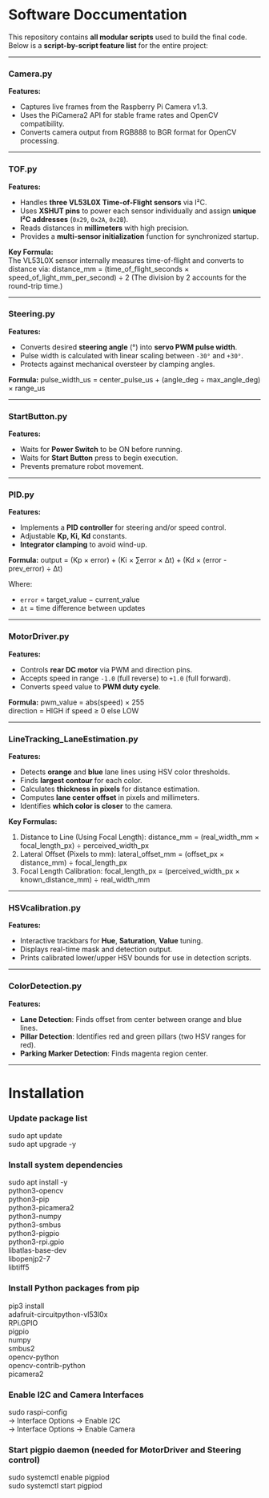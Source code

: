 # Software Doccumentation

This repository contains **all modular scripts** used to build the final code. Below is a **script-by-script feature list** for the entire project:

---

### **Camera.py**
**Features:**
- Captures live frames from the Raspberry Pi Camera v1.3.
- Uses the PiCamera2 API for stable frame rates and OpenCV compatibility.
- Converts camera output from RGB888 to BGR format for OpenCV processing.

---

### **TOF.py**
**Features:**
- Handles **three VL53L0X Time-of-Flight sensors** via I²C.
- Uses **XSHUT pins** to power each sensor individually and assign **unique I²C addresses** (`0x29`, `0x2A`, `0x2B`).
- Reads distances in **millimeters** with high precision.
- Provides a **multi-sensor initialization** function for synchronized startup.

**Key Formula:**  
The VL53L0X sensor internally measures time-of-flight and converts to distance via: distance_mm = (time_of_flight_seconds × speed_of_light_mm_per_second) ÷ 2
(The division by 2 accounts for the round-trip time.)

---

### **Steering.py**
**Features:**
- Converts desired **steering angle** (°) into **servo PWM pulse width**.
- Pulse width is calculated with linear scaling between `-30°` and `+30°`.
- Protects against mechanical oversteer by clamping angles.

**Formula:** pulse_width_us = center_pulse_us + (angle_deg ÷ max_angle_deg) × range_us

---

### **StartButton.py**
**Features:**
- Waits for **Power Switch** to be ON before running.
- Waits for **Start Button** press to begin execution.
- Prevents premature robot movement.

---

### **PID.py**
**Features:**
- Implements a **PID controller** for steering and/or speed control.
- Adjustable **Kp, Ki, Kd** constants.
- **Integrator clamping** to avoid wind-up.

**Formula:** output = (Kp × error) + (Ki × ∑error × Δt) + (Kd × (error - prev_error) ÷ Δt)

Where:
- `error` = target_value − current_value
- `Δt` = time difference between updates

---

### **MotorDriver.py**
**Features:**
- Controls **rear DC motor** via PWM and direction pins.
- Accepts speed in range `-1.0` (full reverse) to `+1.0` (full forward).
- Converts speed value to **PWM duty cycle**.

**Formula:**
pwm_value = abs(speed) × 255 \
direction = HIGH if speed ≥ 0 else LOW

---

### **LineTracking_LaneEstimation.py**
**Features:**
- Detects **orange** and **blue** lane lines using HSV color thresholds.
- Finds **largest contour** for each color.
- Calculates **thickness in pixels** for distance estimation.
- Computes **lane center offset** in pixels and millimeters.
- Identifies **which color is closer** to the camera.

**Key Formulas:**
1. Distance to Line (Using Focal Length):
   distance_mm = (real_width_mm × focal_length_px) ÷ perceived_width_px
2. Lateral Offset (Pixels to mm):
   lateral_offset_mm = (offset_px × distance_mm) ÷ focal_length_px
3. Focal Length Calibration:
   focal_length_px = (perceived_width_px × known_distance_mm) ÷ real_width_mm
---

### **HSVcalibration.py**
**Features:**
- Interactive trackbars for **Hue**, **Saturation**, **Value** tuning.
- Displays real-time mask and detection output.
- Prints calibrated lower/upper HSV bounds for use in detection scripts.

---

### **ColorDetection.py**
**Features:**
- **Lane Detection**: Finds offset from center between orange and blue lines.
- **Pillar Detection**: Identifies red and green pillars (two HSV ranges for red).
- **Parking Marker Detection**: Finds magenta region center.

---

# Installation

### Update package list
sudo apt update \
sudo apt upgrade -y

### Install system dependencies
sudo apt install -y \
    python3-opencv \
    python3-pip \
    python3-picamera2 \
    python3-numpy \
    python3-smbus \
    python3-pigpio \
    python3-rpi.gpio \
    libatlas-base-dev \
    libopenjp2-7 \
    libtiff5

### Install Python packages from pip
pip3 install \
    adafruit-circuitpython-vl53l0x \
    RPi.GPIO \
    pigpio \
    numpy \
    smbus2 \
    opencv-python \
    opencv-contrib-python \
    picamera2

### Enable I2C and Camera Interfaces
sudo raspi-config \
→ Interface Options → Enable I2C \
→ Interface Options → Enable Camera

### Start pigpio daemon (needed for MotorDriver and Steering control)
sudo systemctl enable pigpiod \
sudo systemctl start pigpiod
